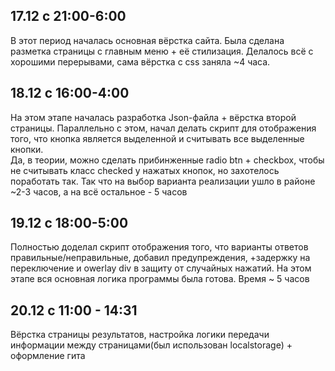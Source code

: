 ## 17.12 с 21:00-6:00
В этот период началась основная вёрстка сайта. Была сделана разметка страницы с главным меню + её стилизация. Делалось всё с хорошими перерывами, сама вёрстка с css заняла ~4 часа.
## 18.12 с 16:00-4:00
На этом этапе началась разработка Json-файла + вёрстка второй страницы. Параллельно с этом, начал делать скрипт для отображения того, что кнопка является выделенной и считывать все выделенные кнопки.<br>
Да, в теории, можно сделать прибинженные radio btn +  checkbox, чтобы не считывать класс checked у нажатых кнопок, но захотелось поработать так. Так что на выбор варианта реализации ушло в районе ~2-3 часов, а на всё остальное - 5 часов
## 19.12 с 18:00-5:00
Полностью доделал скрипт отображения того, что варианты ответов правильные/неправильные, добавил предупреждения, +задержку на переключение и owerlay div в защиту от случайных нажатий. На этом этапе вся основная логика программы была готова. Время ~ 5 часов
## 20.12 с 11:00 - 14:31
Вёрстка страницы результатов, настройка логики передачи информации между страницами(был использован localstorage) + оформление гита 
